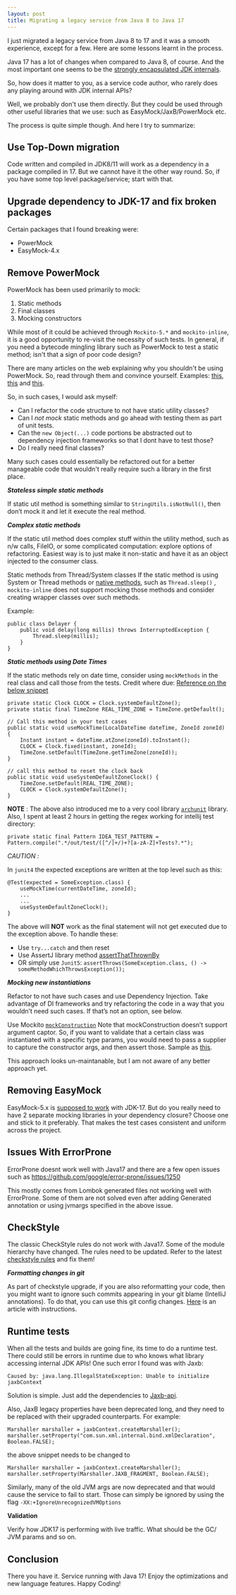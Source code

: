 ```yaml
---
layout: post
title: Migrating a legacy service from Java 8 to Java 17
---
```


I just migrated a legacy service from Java 8 to 17 and it was a smooth experience, except for a few. Here are some lessons learnt in the process.

Java 17 has a lot of changes when compared to Java 8, of course. And the most important one seems to be the [strongly encapsulated JDK internals](https://blogs.oracle.com/javamagazine/post/a-peek-into-java-17-continuing-the-drive-to-encapsulate-the-java-runtime-internals).

So, how does it matter to you, as a service code author, who rarely does any playing around with JDK internal APIs?

Well, we probably don't use them directly. But they could be used through other useful libraries that we use: such as EasyMock/JaxB/PowerMock etc.

The process is quite simple though. And here I try to summarize:

**Use Top-Down migration**
- 

Code written and compiled in JDK8/11 will work as a dependency in a package compiled in 17. But we cannot have it the other way round.
So, if you have some top level package/service; start with that.

**Upgrade dependency to JDK-17 and fix broken packages**
- 
Certain packages that I found breaking were:
* PowerMock
* EasyMock-4.x

**Remove PowerMock**
-
PowerMock has been used primarily to mock:
1. Static methods
2. Final classes
3. Mocking constructors

While most of it could be achieved through `Mockito-5.*` and `mockito-inline`, it is a good opportunity to re-visit the necessity of such tests.
In general, if you need a bytecode mingling library such as PowerMock to test a static method; isn't that a sign of poor code design?

There are many articles on the web explaining why you shouldn't be using PowerMock. So, read through them and convince yourself.
Examples: [this](https://automationrhapsody.com/powermock-examples-better-not-use/), [this](https://medium.com/@inderivita/powermock-testing-tool-or-testing-obstacle-29f3303c9337) and [this](https://news.ycombinator.com/item?id=8775233).

So, in such cases, I would ask myself:
* Can I refactor the code structure to not have static utility classes?
* Can I *not mock* static methods and go ahead with testing them as part of unit tests.
* Can the `new Object(...)` code portions be abstracted out to dependency injection frameworks so that I dont have to test those?
* Do I really need final classes?

Many such cases could essentially be refactored out for a better manageable code that wouldn't really require such a library in the first place.

***Stateless simple static methods***

If static util method is something similar to `StringUtils.isNotNull()`, then don’t mock it and let it execute the real method.

***Complex static methods***

If the static util method does complex stuff within the utility method, such as n/w calls, FileIO, or some complicated computation: explore options of refactoring. Easiest way is to just make it non-static and have it as an object injected to the consumer class.

Static methods from Thread/System classes
If the static method is using System or Thread methods or [native methods](https://blog.frankel.ch/on-powermock-abuse/), such as `Thread.sleep()` , `mockito-inline` does not support mocking those methods and consider creating wrapper classes over such methods.

Example:

~~~
public class Delayer {
    public void delay(long millis) throws InterruptedException {
        Thread.sleep(millis);
    }
}
~~~

***Static methods using Date Times***

If the static methods rely on date time, consider using `mockMethods` in the real class and call those from the tests.
Credit where due: [Reference on the below snippet](https://dzone.com/articles/mock-java-datetime-for-testing)

~~~
private static Clock CLOCK = Clock.systemDefaultZone();
private static final TimeZone REAL_TIME_ZONE = TimeZone.getDefault();

// Call this method in your test cases
public static void useMockTime(LocalDateTime dateTime, ZoneId zoneId) {
    Instant instant = dateTime.atZone(zoneId).toInstant();
    CLOCK = Clock.fixed(instant, zoneId);
    TimeZone.setDefault(TimeZone.getTimeZone(zoneId));
}

// call this method to reset the clock back
public static void useSystemDefaultZoneClock() {
    TimeZone.setDefault(REAL_TIME_ZONE);
    CLOCK = Clock.systemDefaultZone();
}
~~~

**NOTE** : The above also introduced me to a very cool library [`archunit`](https://www.archunit.org/) library. Also, I spent at least 2 hours in getting the regex working for intellij test directory:
~~~
private static final Pattern IDEA_TEST_PATTERN = Pattern.compile(".*/out/test/([^/]+/)+?[a-zA-Z]+Tests?.*");
~~~

*CAUTION :*

In `junit4`  the expected exceptions are written at the top level such as this:

~~~
@Test(expected = SomeException.class) {
    useMockTime(currentDateTime, zoneId);
    ...
    ...
    useSystemDefaultZoneClock();
}
~~~

The above will __NOT__ work as the final statement will not get executed due to the exception above. To handle these:

* Use `try...catch`  and then reset
* Use AssertJ library method [assertThatThrownBy](https://www.javadoc.io/doc/org.assertj/assertj-core/3.8.0/org/assertj/core/api/Assertions.html#assertThatThrownBy-org.assertj.core.api.ThrowableAssert.ThrowingCallable-)
* OR simply use `Junit5`: `assertThrows(SomeException.class, () -> someMethodWhichThrowsException());`


***Mocking new instantiations***

Refactor to not have such cases and use Dependency Injection.
Take advantage of DI frameworks and try refactoring the code in a way that you wouldn’t need such cases.
If that’s not an option, see below.

Use Mockito [`mockConstruction`](https://javadoc.io/doc/org.mockito/mockito-core/latest/org/mockito/Mockito.html#mocked_construction)
Note that mockConstruction doesn’t support argument captor. So, if you want to validate that a certain class was instantiated with a specific type params, you would need to pass a supplier to capture the constructor args, and then assert those. Sample as [this](https://groups.google.com/g/mockito/c/WqPlcNrvbOw/m/0WzhI51sAgAJ).

This approach looks un-maintanable, but I am not aware of any better approach yet.

**Removing EasyMock**
-

EasyMock-5.x is [supposed to work](https://github.com/easymock/easymock/pull/300) with JDK-17. But do you really need to have 2 separate mocking libraries in your dependency closure?
Choose one and stick to it preferably. That makes the test cases consistent and uniform across the project.

**Issues With ErrorProne**
-

ErrorProne doesnt work well with Java17 and there are a few open issues such as https://github.com/google/error-prone/issues/1250

This mostly comes from Lombok generated files not working well with ErrorProne. Some of them are not solved even after adding Generated annotation or using jvmargs specified in the above issue.


**CheckStyle**
-
The classic CheckStyle rules do not work with Java17. Some of the module hierarchy have changed. The rules need to be updated. Refer to the latest [checkstyle rules](https://checkstyle.sourceforge.io/index.html) and fix them!

***Formatting changes in git***

As part of checkstyle upgrade, if you are also reformatting your code, then you might want to ignore such commits appearing in your git blame  (IntelliJ annotations). To do that, you can use this git config changes. [Here](https://tekin.co.uk/2020/09/ignore-linting-and-formatting-commits-when-running-git-blame) is an article with instructions.

**Runtime tests**
-
When all the tests and builds are going fine, its time to do a runtime test. There could still be errors in runtime due to who knows what library accessing internal JDK APIs!
One such error I found was with Jaxb:

~~~
Caused by: java.lang.IllegalStateException: Unable to initialize jaxbContext
~~~

Solution is simple. Just add the dependencies to [Jaxb-api](https://mvnrepository.com/artifact/javax.xml.bind/jaxb-api).

Also, JaxB legacy properties have been deprecated long, and they need to be replaced with their upgraded counterparts. For example:
~~~
Marshaller marshaller = jaxbContext.createMarshaller();
marshaller.setProperty("com.sun.xml.internal.bind.xmlDeclaration", Boolean.FALSE);
~~~

the above snippet needs to be changed to

~~~
Marshaller marshaller = jaxbContext.createMarshaller();
marshaller.setProperty(Marshaller.JAXB_FRAGMENT, Boolean.FALSE);
~~~

Similarly, many of the old JVM args are now deprecated and that would cause the service to fail to start. Those can simply be ignored by using the flag `-XX:+IgnoreUnrecognizedVMOptions`

**Validation**

Verify how JDK17 is performing with live traffic. What should be the GC/ JVM params and so on.

**Conclusion**
-
There you have it. Service running with Java 17! Enjoy the optimizations and new language features.
Happy Coding!
